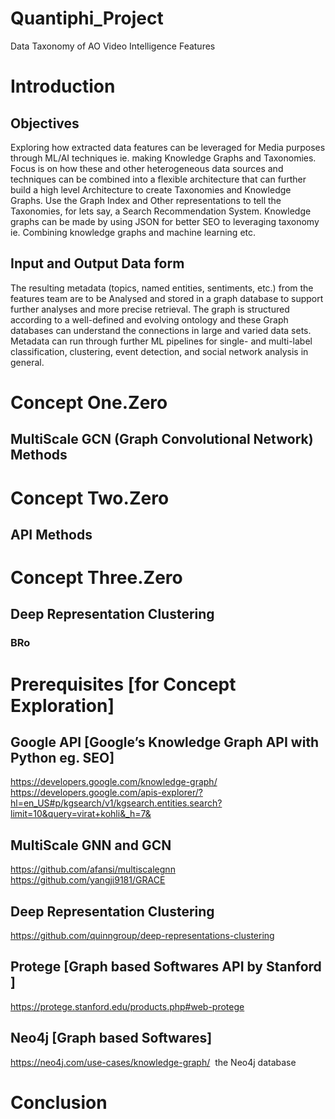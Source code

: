 # Quantiphi_Project
Data Taxonomy of AO Video Intelligence Features

# Introduction
## Objectives
Exploring how extracted data features can be leveraged for Media purposes through ML/AI techniques ie. making Knowledge Graphs and Taxonomies. Focus is on how these and other heterogeneous data sources and techniques can be combined into a flexible architecture that can further build a high level Architecture to create Taxonomies and Knowledge Graphs. Use the Graph Index and Other representations to tell the Taxonomies, for lets say, a Search Recommendation System. Knowledge graphs can be made by using JSON for better SEO to leveraging taxonomy ie. Combining knowledge graphs and machine learning etc.

## Input and Output Data form
The resulting metadata (topics, named entities, sentiments, etc.) from the features team are to be Analysed and stored in a graph database to support further analyses and more precise retrieval. The graph is structured according to a well-defined and evolving ontology and these Graph databases can understand the connections in large and varied data sets. Metadata can run through further ML pipelines for single- and multi-label classification, clustering, event detection, and social network analysis in general.

# Concept One.Zero

## MultiScale GCN (Graph Convolutional Network) Methods

###


# Concept Two.Zero

## API Methods

### 


# Concept Three.Zero

## Deep Representation Clustering

### BRo

# Prerequisites [for Concept Exploration]
## Google API [Google’s Knowledge Graph API with Python eg. SEO]
https://developers.google.com/knowledge-graph/
https://developers.google.com/apis-explorer/?hl=en_US#p/kgsearch/v1/kgsearch.entities.search?limit=10&query=virat+kohli&_h=7& 
## MultiScale GNN and GCN
https://github.com/afansi/multiscalegnn 
https://github.com/yangji9181/GRACE
## Deep Representation Clustering 
https://github.com/quinngroup/deep-representations-clustering 
## Protege [Graph based Softwares API by Stanford ]
https://protege.stanford.edu/products.php#web-protege
## Neo4j [Graph based Softwares]
https://neo4j.com/use-cases/knowledge-graph/  the Neo4j database


# Conclusion


###
